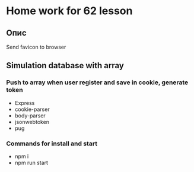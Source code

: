 # Home work for 62 lesson

## Опис
Send favicon to browser

## Simulation database with array
### Push to array when user register and save in cookie, generate token
- Express
- cookie-parser
- body-parser
- jsonwebtoken
- pug

### Commands for install and start
- npm i 
- npm run start
